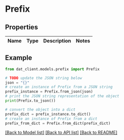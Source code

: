 # Prefix


## Properties

Name | Type | Description | Notes
------------ | ------------- | ------------- | -------------

## Example

```python
from dat_client.models.prefix import Prefix

# TODO update the JSON string below
json = "{}"
# create an instance of Prefix from a JSON string
prefix_instance = Prefix.from_json(json)
# print the JSON string representation of the object
print(Prefix.to_json())

# convert the object into a dict
prefix_dict = prefix_instance.to_dict()
# create an instance of Prefix from a dict
prefix_from_dict = Prefix.from_dict(prefix_dict)
```
[[Back to Model list]](../README.md#documentation-for-models) [[Back to API list]](../README.md#documentation-for-api-endpoints) [[Back to README]](../README.md)


